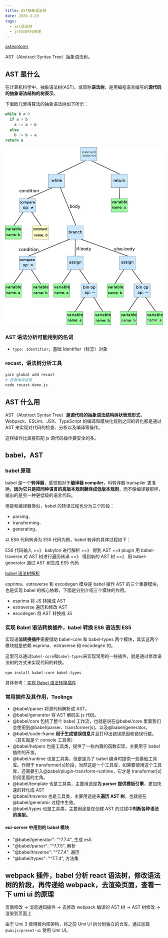 ```yaml
---
title: AST抽象语法树
date: 2020-3-29
tags:
  - ast语法树
  - js代码执行原理
---
```


[astexplorer](https://astexplorer.net/)

AST（Abstract Syntax Tree）抽象语法树。

## AST 是什么

在计算机科学中，抽象语法树(AST)，或简称**语法树**，是用编程语言编写的**源代码的抽象语法结构的树表示**。

下面欧几里得算法的抽象语法树如下所示：

```js
while b ≠ 0
  if a > b
    a := a − b
  else
    b := b − a
return a

```

![欧几里得表达式](./欧几里得表达式.png)

### AST 语法分析可能用到的名词

- `type: Identifier`，基础 Identifier（标志）对象

### recast，语法树分析工具

```bash
yarn global add recast
# 查看编译结果
node recast-demo.js
```

## AST 什么用

AST（Abstract Syntax Tree）**是源代码的抽象语法结构树状表现形式**，Webpack、ESLint、JSX、TypeScript 的编译和模块化规则之间的转化都是通过 AST 来实现对代码的检查、分析以及编译等操作。

这样操作比直接匹配 js 源代码操作要安全的多。

## babel，AST

### babel 原理

babel 是一个**转译器**，感觉相对于**编译器 compiler**，叫转译器 transpiler 更准确，**因为它只是把同种语言的高版本规则翻译成低版本规则**，而不像编译器那样，输出的是另一种更低级的语言代码。

但是和编译器类似，babel 的转译过程也分为三个阶段：

- parsing、
- transforming、
- generating，

以 ES6 代码转译为 ES5 代码为例，babel 转译的具体过程如下：

ES6 代码输入 ==》 babylon 进行解析 ==》 得到 AST
==》 plugin 用 babel-traverse 对 AST 树进行遍历转译 ==》 得到新的 AST 树
==》 用 babel-generator 通过 AST 树生成 ES5 代码

[babel 语法树解析](./babel语法树解析.png)

esprima、estraverse 和 escodegen 模块是 babel 操作 AST 的三个重要模块，也是实现 babel 的核心依赖，下面是分别介绍三个模块的作用。

- esprima 将 JS 转换成 AST
- estraverse 遍历和修改 AST
- escodegen 将 AST 转换成 JS

### 实现 Babel 语法转换插件，babel 转换 ES6 语法到 ES5

实现语**法转换插件**需要借助 babel-core 和 babel-types 两个模块，其实这两个模块就是依赖 esprima、estraverse 和 escodegen 的。

这里可以通过`babel-core`和`babel-types`来实现常用的一些插件，就是通过修改语法树的方式来实现代码的转换。

`npm install babel-core babel-types`

具体参考：[实现 Babel 语法转换插件](https://segmentfault.com/a/1190000016706589)

### 常用插件及其作用，Toolings

- @babel/parser 将源代码解析成 AST。
- @babel/generator 将 AST 解码生 js 代码。
- @babel/core 包括了整个 babel 工作流，也就是说在@babel/core 里面我们会使用到@babel/parser、transformer[s]、以及@babel/generator。
- @babel/code-frame **用于生成错误信息**并且打印出错误原因和错误行数。（其实就是个 console 工具类）
- @babel/helpers 也是工具类，提供了一些内置的函数实现，主要用于 babel 插件的开发。
- @babel/runtime 也是工具类，但是是为了 babel 编译时提供一些基础工具库。作用于 transformer[s]阶段，当然这是一个工具库，如果要使用这个工具库，还需要引入@babel/plugin-transform-runtime，它才是 transformer[s]阶段里面的主角。
- @babel/template 也是工具类，主要用途是**为 parser 提供模板引擎**，更加快速的转化成 AST
- @babel/traverse 也是工具类，主要用途是来**遍历 AST 树**，也就是在@babel/generator 过程中生效。
- @babel/types 也是工具类，主要用途是在创建 AST 的过程中**判断各种语法的类型。**

#### eui-server 中用到的 babel 模块

- "@babel/generator": "^7.7.4", 生成 es5
- "@babel/parser": "^7.7.5", 解析
- "@babel/traverse": "^7.7.4", 遍历
- "@babel/types": "^7.7.4", 方法集

## webpack 插件，babel 分析 react 语法树，修改语法树的阶段，再传递给 webpack，去渲染页面，查看一下 umi ui 的原理

页面修改 -> 消息通知插件 -> 去修改 webpack 编译的 AST 树 -> AST 树修改 -> 渲染到页面上

由于 Umi 3 使用微内核架构，将之前 Umi UI 拆分到独立的仓库，通过加载 `@umijs/preset-ui` 使用 Umi UI。
